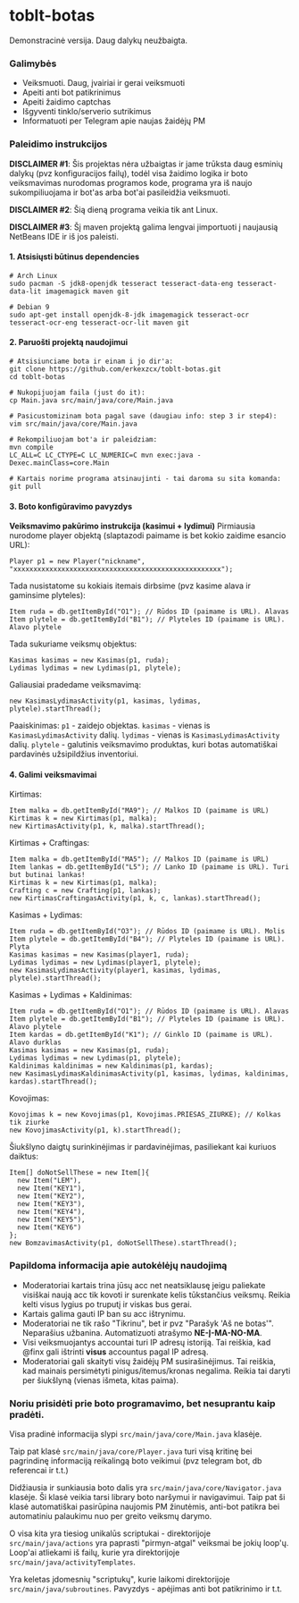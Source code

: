 # toblt-botas

Demonstracinė versija. Daug dalykų neužbaigta.

### Galimybės
  - Veiksmuoti. Daug, įvairiai ir gerai veiksmuoti
  - Apeiti anti bot patikrinimus
  - Apeiti žaidimo captchas
  - Išgyventi tinklo/serverio sutrikimus
  - Informatuoti per Telegram apie naujas žaidėjų PM

### Paleidimo instrukcijos

**DISCLAIMER #1**: Šis projektas nėra užbaigtas ir jame trūksta daug esminių dalykų (pvz konfiguracijos failų), todėl visa žaidimo logika ir boto veiksmavimas nurodomas programos kode, programa yra iš naujo sukompiliuojama ir bot'as arba bot'ai pasileidžia veiksmuoti.

**DISCLAIMER #2**: Šią dieną programa veikia tik ant Linux.

**DISCLAIMER #3**: Šį maven projektą galima lengvai įimportuoti į naujausią NetBeans IDE ir iš jos paleisti.

#### 1. Atsisiųsti būtinus dependencies ####
```
# Arch Linux
sudo pacman -S jdk8-openjdk tesseract tesseract-data-eng tesseract-data-lit imagemagick maven git

# Debian 9
sudo apt-get install openjdk-8-jdk imagemagick tesseract-ocr tesseract-ocr-eng tesseract-ocr-lit maven git
```
#### 2. Paruošti projektą naudojimui ####
```
# Atsisiunciame bota ir einam i jo dir'a:
git clone https://github.com/erkexzcx/toblt-botas.git
cd toblt-botas

# Nukopijuojam faila (just do it):
cp Main.java src/main/java/core/Main.java

# Pasicustomizinam bota pagal save (daugiau info: step 3 ir step4):
vim src/main/java/core/Main.java

# Rekompiliuojam bot'a ir paleidziam:
mvn compile
LC_ALL=C LC_CTYPE=C LC_NUMERIC=C mvn exec:java -Dexec.mainClass=core.Main

# Kartais norime programa atsinaujinti - tai daroma su sita komanda:
git pull
```
#### 3. Boto konfigūravimo pavyzdys ####

**Veiksmavimo pakūrimo instrukcija (kasimui + lydimui)**
Pirmiausia nurodome player objektą (slaptazodi paimame is bet kokio zaidime esancio URL):
```
Player p1 = new Player("nickname", "xxxxxxxxxxxxxxxxxxxxxxxxxxxxxxxxxxxxxxxxxxxxxxxxxxxx");
```
Tada nusistatome su kokiais itemais dirbsime (pvz kasime alava ir gaminsime plyteles):
```
Item ruda = db.getItemById("O1"); // Rūdos ID (paimame is URL). Alavas
Item plytele = db.getItemById("B1"); // Plyteles ID (paimame is URL). Alavo plytele
```
Tada sukuriame veiksmų objektus:
```
Kasimas kasimas = new Kasimas(p1, ruda);
Lydimas lydimas = new Lydimas(p1, plytele);
```
Galiausiai pradedame veiksmavimą:
```
new KasimasLydimasActivity(p1, kasimas, lydimas, plytele).startThread();
```
Paaiskinimas:
`p1` - zaidejo objektas.
`kasimas` - vienas is `KasimasLydimasActivity` dalių.
`lydimas` - vienas is `KasimasLydimasActivity` dalių.
`plytele` - galutinis veiksmavimo produktas, kuri botas automatiškai pardavinės užsipildžius inventoriui.

#### 4. Galimi veiksmavimai ####

Kirtimas:
```
Item malka = db.getItemById("MA9"); // Malkos ID (paimame is URL)
Kirtimas k = new Kirtimas(p1, malka);
new KirtimasActivity(p1, k, malka).startThread();
```
Kirtimas + Craftingas:
```
Item malka = db.getItemById("MA5"); // Malkos ID (paimame is URL)
Item lankas = db.getItemById("L5"); // Lanko ID (paimame is URL). Turi but butinai lankas!
Kirtimas k = new Kirtimas(p1, malka);
Crafting c = new Crafting(p1, lankas);
new KirtimasCraftingasActivity(p1, k, c, lankas).startThread();
```
Kasimas + Lydimas:
```
Item ruda = db.getItemById("O3"); // Rūdos ID (paimame is URL). Molis
Item plytele = db.getItemById("B4"); // Plyteles ID (paimame is URL). Plyta
Kasimas kasimas = new Kasimas(player1, ruda);
Lydimas lydimas = new Lydimas(player1, plytele);
new KasimasLydimasActivity(player1, kasimas, lydimas, plytele).startThread();
```
Kasimas + Lydimas + Kaldinimas:
```
Item ruda = db.getItemById("O1"); // Rūdos ID (paimame is URL). Alavas
Item plytele = db.getItemById("B1"); // Plyteles ID (paimame is URL). Alavo plytele
Item kardas = db.getItemById("K1"); // Ginklo ID (paimame is URL). Alavo durklas
Kasimas kasimas = new Kasimas(p1, ruda);
Lydimas lydimas = new Lydimas(p1, plytele);
Kaldinimas kaldinimas = new Kaldinimas(p1, kardas);
new KasimasLydimasKaldinimasActivity(p1, kasimas, lydimas, kaldinimas, kardas).startThread();
```
Kovojimas:
```
Kovojimas k = new Kovojimas(p1, Kovojimas.PRIESAS_ZIURKE); // Kolkas tik ziurke
new KovojimasActivity(p1, k).startThread();
```
Šiukšlyno daigtų surinkinėjimas ir pardavinėjimas, pasiliekant kai kuriuos daiktus:
```
Item[] doNotSellThese = new Item[]{
  new Item("LEM"),
  new Item("KEY1"),
  new Item("KEY2"),
  new Item("KEY3"),
  new Item("KEY4"),
  new Item("KEY5"),
  new Item("KEY6")
};
new BomzavimasActivity(p1, doNotSellThese).startThread();
```

### Papildoma informacija apie autokėlėjų naudojimą
  - Moderatoriai kartais trina jūsų acc net neatsiklausę jeigu paliekate visiškai naują acc tik kovoti ir surenkate kelis tūkstančius veiksmų. Reikia kelti visus lygius po truputį ir viskas bus gerai.
  - Kartais galima gauti IP ban su acc ištrynimu.
  - Moderatoriai ne tik rašo "Tikrinu", bet ir pvz "Parašyk 'Aš ne botas'". Neparašius užbanina. Automatizuoti atrašymo **NE-Į-MA-NO-MA**.
  - Visi veiksmuojantys accountai turi IP adresų istoriją. Tai reiškia, kad @finx gali ištrinti **visus** accountus pagal IP adresą.
  - Moderatoriai gali skaityti visų žaidėjų PM susirašinėjimus. Tai reiškia, kad mainais persimėtyti pinigus/itemus/kronas negalima. Reikia tai daryti per šiukšlyną (vienas išmeta, kitas paima).
  

### Noriu prisidėti prie boto programavimo, bet nesuprantu kaip pradėti.
Visa pradinė informacija slypi `src/main/java/core/Main.java` klasėje.

Taip pat klasė `src/main/java/core/Player.java` turi visą kritinę bei pagrindinę informaciją reikalingą boto veikimui (pvz telegram bot, db referencai ir t.t.)

Didžiausia ir sunkiausia boto dalis yra `src/main/java/core/Navigator.java` klasėje. Ši klasė veikia tarsi library boto naršymui ir navigavimui. Taip pat ši klasė automatiškai pasirūpina naujomis PM žinutėmis, anti-bot patikra bei automatiniu palaukimu nuo per greito veiksmų darymo.

O visa kita yra tiesiog unikalūs scriptukai - direktorijoje `src/main/java/actions` yra paprasti "pirmyn-atgal" veiksmai be jokių loop'ų. Loop'ai atliekami iš failų, kurie yra direktorijoje `src/main/java/activityTemplates`.

Yra keletas įdomesnių "scriptukų", kurie laikomi direktorijoje `src/main/java/subroutines`. Pavyzdys - apėjimas anti bot patikrinimo ir t.t.
